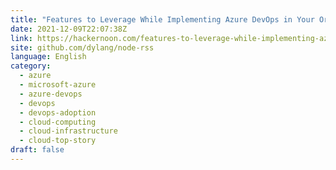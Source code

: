```yaml
---
title: "Features to Leverage While Implementing Azure DevOps in Your Organization "
date: 2021-12-09T22:07:38Z
link: https://hackernoon.com/features-to-leverage-while-implementing-azure-devops-in-your-organization?source=rss&utm_medium=RSS&utm_source=news.12bit.vn
site: github.com/dylang/node-rss
language: English
category:
  - azure
  - microsoft-azure
  - azure-devops
  - devops
  - devops-adoption
  - cloud-computing
  - cloud-infrastructure
  - cloud-top-story
draft: false
---
```


